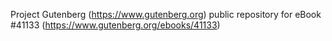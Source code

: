 Project Gutenberg (https://www.gutenberg.org) public repository for eBook #41133 (https://www.gutenberg.org/ebooks/41133)
